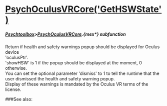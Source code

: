 # [PsychOculusVRCore('GetHSWState')](PsychOculusVRCore-GetHSWState) 
##### [Psychtoolbox](Pyschtoolbox)>[PsychOculusVRCore](PsychOculusVRCore).{mex*} subfunction


Return if health and safety warnings popup should be displayed for Oculus device  
'oculusPtr'.  
'showHSW' is 1 if the popup should be displayed at the moment, 0 otherwise.  
You can set the optional parameter 'dismiss' to 1 to tell the runtime that the  
user dismissed the health and safety warning popup.  
Display of these warnings is mandated by the Oculus VR terms of the license.  
  


###See also:

